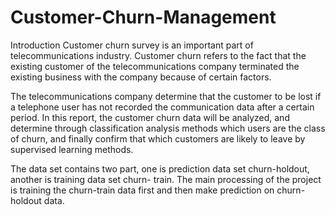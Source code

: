 # Customer-Churn-Management

Introduction
Customer churn survey is an important part of telecommunications industry. Customer churn refers to the
fact that the existing customer of the telecommunications company terminated the existing business with
the company because of certain factors.

The telecommunications company determine that the customer to be lost if a telephone user has not recorded
the communication data after a certain period. In this report, the customer churn data will be analyzed, and
determine through classification analysis methods which users are the class of churn, and finally confirm
that which customers are likely to leave by supervised learning methods.

The data set contains two part, one is prediction data set churn-holdout, another is training data set churn-
train. The main processing of the project is training the churn-train data first and then make prediction on
churn-holdout data.
